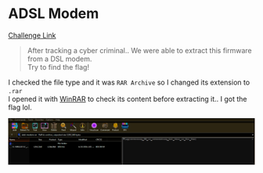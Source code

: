 **ADSL Modem**
===================  
[Challenge Link](https://s3-eu-west-1.amazonaws.com/talentchallenges/Forensics/Adsl-modem.bin)  

> After tracking a cyber criminal.. We were able to extract this firmware from a DSL modem.  
> Try to find the flag! 

I checked the file type and it was `RAR Archive` so I changed its extension to `.rar`  
I opened it with [WinRAR](https://www.rarlab.com/download.htm) to check its content before extracting it.. I got the flag lol.

![](images/adsl-modem.png)  

